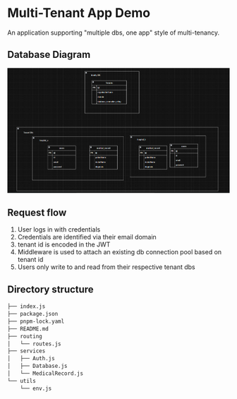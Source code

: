 # Multi-Tenant App Demo

An application supporting "multiple dbs, one app" style of multi-tenancy.

## Database Diagram

![DB Diagram](./docs/db_diagram.png)

## Request flow

1. User logs in with credentials
2. Credentials are identified via their email domain
3. tenant id is encoded in the JWT
4. Middleware is used to attach an existing db connection pool based on tenant id
5. Users only write to and read from their respective tenant dbs


## Directory structure

```sh
├── index.js
├── package.json
├── pnpm-lock.yaml
├── README.md
├── routing
│   └── routes.js
├── services
│   ├── Auth.js
│   ├── Database.js
│   └── MedicalRecord.js
└── utils
    └── env.js
```

